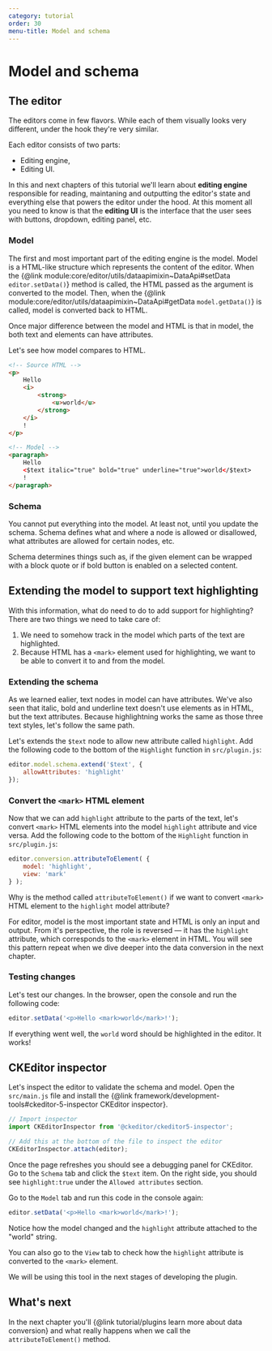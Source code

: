 ```yaml
---
category: tutorial
order: 30
menu-title: Model and schema
---
```


# Model and schema

## The editor

The editors come in few flavors. While each of them visually looks very different, under the hook they're very similar.

Each editor consists of two parts:

* Editing engine,
* Editing UI.

In this and next chapters of this tutorial we'll learn about **editing engine** responsible for reading, maintaning and outputting the editor's state and everything else that powers the editor under the hood. At this moment all you need to know is that the **editing UI** is the interface that the user sees with buttons, dropdown, editing panel, etc.

### Model

The first and most important part of the editing engine is the model. Model is a HTML-like structure which represents the content of the editor. When the {@link module:core/editor/utils/dataapimixin~DataApi#setData `editor.setData()`} method is called, the HTML passed as the argument is converted to the model. Then, when the {@link module:core/editor/utils/dataapimixin~DataApi#getData `model.getData()`} is called, model is converted back to HTML.

Once major difference between the model and HTML is that in model, the both text and elements can have attributes.

Let's see how model compares to HTML.

```html
<!-- Source HTML -->
<p>
	Hello 
	<i>
		<strong>
			<u>world</u>
		</strong>
	</i>
	!
</p>

<!-- Model -->
<paragraph>
	Hello 
	<$text italic="true" bold="true" underline="true">world</$text>
	!
</paragraph>
```

### Schema

You cannot put everything into the model. At least not, until you update the schema. Schema defines what and where a node is allowed or disallowed, what attributes are allowed for certain nodes, etc.

Schema determines things such as, if the given element can be wrapped with a block quote or if bold button is enabled on a selected content.

## Extending the model to support text highlighting

With this information, what do need to do to add support for highlighting? There are two things we need to take care of:

1. We need to somehow track in the model which parts of the text are highlighted.
2. Because HTML has a `<mark>` element used for highlighting, we want to be able to convert it to and from the model.

### Extending the schema

As we learned ealier, text nodes in model can have attributes. We've also seen that italic, bold and underline text doesn't use elements as in HTML, but the text attributes. Because highlightning works the same as those three text styles, let's follow the same path.

Let's extends the `$text` node to allow new attribute called `highlight`. Add the following code to the bottom of the `Highlight` function in `src/plugin.js`:

```js
editor.model.schema.extend('$text', {
	allowAttributes: 'highlight'
});
```

### Convert the `<mark>` HTML element

Now that we can add `highlight` attribute to the parts of the text, let's convert `<mark>` HTML elements into the model `highlight` attribute and vice versa. Add the following code to the bottom of the `Highlight` function in `src/plugin.js`:

```js
editor.conversion.attributeToElement( {
	model: 'highlight',
	view: 'mark'
} );
```

Why is the method called `attributeToElement()` if we want to convert `<mark>` HTML element to the `highlight` model attribute?

For editor, model is the most important state and HTML is only an input and output. From it's perspective, the role is reversed — it has the `highlight` attribute, which corresponds to the `<mark>` element in HTML. You will see this pattern repeat when we dive deeper into the data conversion in the next chapter.

### Testing changes

Let's test our changes. In the browser, open the console and run the following code:

```js
editor.setData('<p>Hello <mark>world</mark>!');
```

If everything went well, the `world` word should be highlighted in the editor. It works!

## CKEditor inspector

Let's inspect the editor to validate the schema and model. Open the `src/main.js` file and install the {@link framework/development-tools#ckeditor-5-inspector CKEditor inspector}.

```js
// Import inspector
import CKEditorInspector from '@ckeditor/ckeditor5-inspector';

// Add this at the bottom of the file to inspect the editor
CKEditorInspector.attach(editor);
```

Once the page refreshes you should see a debugging panel for CKEditor. Go to the `Schema` tab and click the `$text` item. On the right side, you should see `highlight:true` under the `Allowed attributes` section.

Go to the `Model` tab and run this code in the console again:

```js
editor.setData('<p>Hello <mark>world</mark>!');
```

Notice how the model changed and the `highlight` attribute attached to the "world" string.

You can also go to the `View` tab to check how the `highlight` attribute is converted to the `<mark>` element.

We will be using this tool in the next stages of developing the plugin.

## What's next

In the next chapter you'll {@link tutorial/plugins learn more about data conversion} and what really happens when we call the `attributeToElement()` method.
